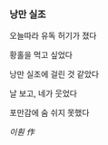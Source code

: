  ### 낭만 실조
 
 오늘따라 유독 허기가 졌다

 황홀을
 먹고 싶었다
        
 낭만 실조에 걸린 것 같았다
        
 날 보고, 네가 웃었다
        
 포만감에 숨 쉬지 못했다

 *이훤 作*
